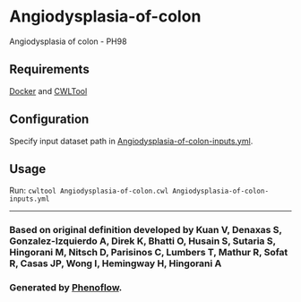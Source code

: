 # Angiodysplasia-of-colon

Angiodysplasia of colon - PH98

## Requirements

[Docker](https://docs.docker.com/install/) and [CWLTool](https://github.com/common-workflow-language/cwltool#install)

## Configuration

Specify input dataset path in [Angiodysplasia-of-colon-inputs.yml](Angiodysplasia-of-colon-inputs.yml).

## Usage

Run: `cwltool Angiodysplasia-of-colon.cwl Angiodysplasia-of-colon-inputs.yml`

***

### Based on original definition developed by Kuan V, Denaxas S, Gonzalez-Izquierdo A, Direk K, Bhatti O, Husain S, Sutaria S, Hingorani M, Nitsch D, Parisinos C, Lumbers T, Mathur R, Sofat R, Casas JP, Wong I, Hemingway H, Hingorani A
### Generated by [Phenoflow](https://kclhi.org/phenoflow).
